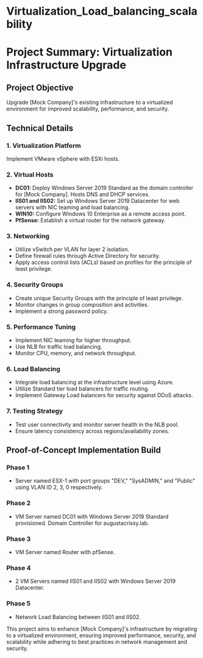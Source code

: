 # Virtualization_Load_balancing_scalability
# Project Summary: Virtualization Infrastructure Upgrade

## Project Objective
Upgrade [Mock Company]'s existing infrastructure to a virtualized environment for improved scalability, performance, and security.

## Technical Details

### 1. Virtualization Platform
Implement VMware vSphere with ESXi hosts.

### 2. Virtual Hosts
- **DC01:** Deploy Windows Server 2019 Standard as the domain controller for [Mock Company]. Hosts DNS and DHCP services.
- **IIS01 and IIS02:** Set up Windows Server 2019 Datacenter for web servers with NIC teaming and load balancing.
- **WIN10:** Configure Windows 10 Enterprise as a remote access point.
- **PfSense:** Establish a virtual router for the network gateway.

### 3. Networking
- Utilize vSwitch per VLAN for layer 2 isolation.
- Define firewall rules through Active Directory for security.
- Apply access control lists (ACLs) based on profiles for the principle of least privilege.

### 4. Security Groups
- Create unique Security Groups with the principle of least privilege.
- Monitor changes in group composition and activities.
- Implement a strong password policy.

### 5. Performance Tuning
- Implement NIC teaming for higher throughput.
- Use NLB for traffic load balancing.
- Monitor CPU, memory, and network throughput.

### 6. Load Balancing
- Integrate load balancing at the infrastructure level using Azure.
- Utilize Standard tier load balancers for traffic routing.
- Implement Gateway Load balancers for security against DDoS attacks.

### 7. Testing Strategy
- Test user connectivity and monitor server health in the NLB pool.
- Ensure latency consistency across regions/availability zones.

## Proof-of-Concept Implementation Build

### Phase 1
- Server named ESX-1 with port groups "DEV," "SysADMIN," and "Public" using VLAN ID 2, 3, 0 respectively.

### Phase 2
- VM Server named DC01 with Windows Server 2019 Standard provisioned. Domain Controller for augustacrissy.lab.

### Phase 3
- VM Server named Router with pfSense.

### Phase 4
- 2 VM Servers named IIS01 and IIS02 with Windows Server 2019 Datacenter.

### Phase 5
- Network Load Balancing between IIS01 and IIS02.

This project aims to enhance [Mock Company]'s infrastructure by migrating to a virtualized environment, ensuring improved performance, security, and scalability while adhering to best practices in network management and security.
